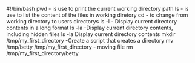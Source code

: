 #!/bin/bash
pwd - is use to print the current working directory path
ls  - is use to list the content of the files in working diretory
cd  - to change from working directory to users directorys
ls -l - Display current directory contents in a long format
ls -la  -Display current directory contents, including hidden files
ls -la  Display current directory contents
mkdir /tmp/my_first_directory  -Create a script that creates a directory
mv /tmp/betty /tmp/my_first_directory - moving file
rm  /tmp/my_first_directory/betty
